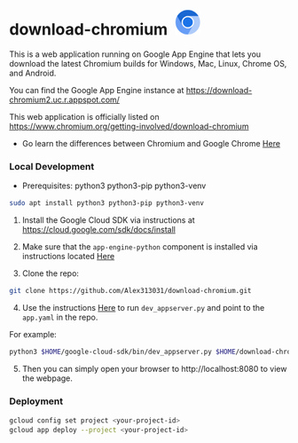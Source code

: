 download-chromium &nbsp;<img src="static/logo.png" width="46">
=================

This is a web application running on Google App Engine that lets you download the latest Chromium builds for Windows, Mac, Linux, Chrome OS, and Android.

You can find the Google App Engine instance at https://download-chromium2.uc.r.appspot.com/

This web application is officially listed on https://www.chromium.org/getting-involved/download-chromium

 - Go learn the differences between Chromium and Google Chrome [Here](https://chromium.googlesource.com/chromium/src/+/refs/heads/main/docs/chromium_browser_vs_google_chrome.md)

### Local Development

 - Prerequisites: python3 python3-pip python3-venv

```bash
sudo apt install python3 python3-pip python3-venv
```

1. Install the Google Cloud SDK via instructions at https://cloud.google.com/sdk/docs/install

2. Make sure that the `app-engine-python` component is installed via instructions located [Here](https://cloud.google.com/appengine/docs/standard/tools/using-local-server?tab=python)

3. Clone the repo:

```bash
git clone https://github.com/Alex313031/download-chromium.git
```

4. Use the instructions [Here](https://cloud.google.com/appengine/docs/standard/tools/using-local-server?tab=python#running_the_local_development_server) to run `dev_appserver.py` and point to the `app.yaml` in the repo.

For example:

```bash
python3 $HOME/google-cloud-sdk/bin/dev_appserver.py $HOME/download-chromium/app.yaml
```

5. Then you can simply open your browser to http://localhost:8080 to view the webpage.

### Deployment

```bash
gcloud config set project <your-project-id>
gcloud app deploy --project <your-project-id>
```
